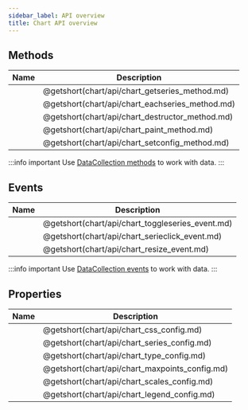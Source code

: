 ```yaml
---
sidebar_label: API overview
title: Chart API overview
---
```

## Methods

| Name                                     | Description                                     |
| ---------------------------------------- | ----------------------------------------------- |
| [](chart/api/chart_getseries_method.md)  | @getshort(chart/api/chart_getseries_method.md)  |
| [](chart/api/chart_eachseries_method.md) | @getshort(chart/api/chart_eachseries_method.md) |
| [](chart/api/chart_destructor_method.md) | @getshort(chart/api/chart_destructor_method.md) |
| [](chart/api/chart_paint_method.md)      | @getshort(chart/api/chart_paint_method.md)      |
| [](chart/api/chart_setconfig_method.md)  | @getshort(chart/api/chart_setconfig_method.md)  |


:::info important
Use [DataCollection methods](data_collection/index.md) to work with data. 
:::

## Events

| Name                                      | Description                                      |
| ----------------------------------------- | ------------------------------------------------ |
| [](chart/api/chart_toggleseries_event.md) | @getshort(chart/api/chart_toggleseries_event.md) |
| [](chart/api/chart_serieclick_event.md)   | @getshort(chart/api/chart_serieclick_event.md)   |
| [](chart/api/chart_resize_event.md)       | @getshort(chart/api/chart_resize_event.md)       |

:::info important
Use [DataCollection events](data_collection/index.md#events) to work with data. 
:::

## Properties

| Name                                    | Description                                    |
| --------------------------------------- | ---------------------------------------------- |
| [](chart/api/chart_css_config.md)       | @getshort(chart/api/chart_css_config.md)       |
| [](chart/api/chart_series_config.md)    | @getshort(chart/api/chart_series_config.md)    |
| [](chart/api/chart_type_config.md)      | @getshort(chart/api/chart_type_config.md)      |
| [](chart/api/chart_maxpoints_config.md) | @getshort(chart/api/chart_maxpoints_config.md) |
| [](chart/api/chart_scales_config.md)    | @getshort(chart/api/chart_scales_config.md)    |
| [](chart/api/chart_legend_config.md)    | @getshort(chart/api/chart_legend_config.md)    |

